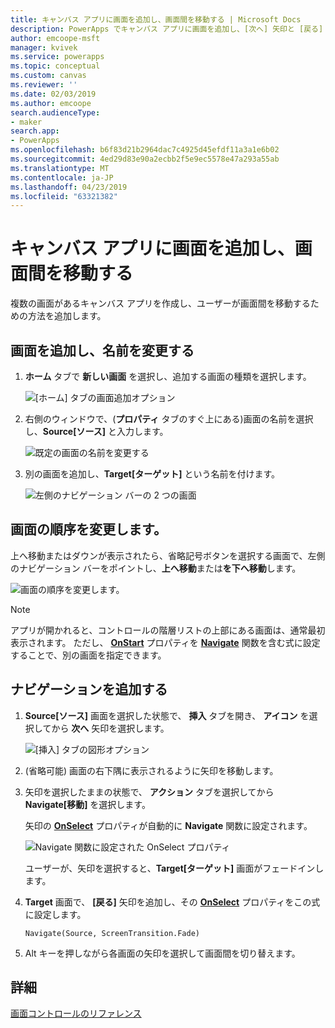 ```yaml
---
title: キャンバス アプリに画面を追加し、画面間を移動する | Microsoft Docs
description: PowerApps でキャンバス アプリに画面を追加し、[次へ] 矢印と [戻る] 矢印を使用して画面間を移動する
author: emcoope-msft
manager: kvivek
ms.service: powerapps
ms.topic: conceptual
ms.custom: canvas
ms.reviewer: ''
ms.date: 02/03/2019
ms.author: emcoope
search.audienceType:
- maker
search.app:
- PowerApps
ms.openlocfilehash: b6f83d21b2964dac7c4925d45efdf11a3a1e6b02
ms.sourcegitcommit: 4ed29d83e90a2ecbb2f5e9ec5578e47a293a55ab
ms.translationtype: MT
ms.contentlocale: ja-JP
ms.lasthandoff: 04/23/2019
ms.locfileid: "63321382"
---
```

# <a name="add-a-screen-to-a-canvas-app-and-navigate-between-screens"></a>キャンバス アプリに画面を追加し、画面間を移動する

複数の画面があるキャンバス アプリを作成し、ユーザーが画面間を移動するための方法を追加します。

## <a name="add-and-rename-a-screen"></a>画面を追加し、名前を変更する

1. **ホーム** タブで **新しい画面** を選択し、追加する画面の種類を選択します。

    ![[ホーム] タブの画面追加オプション](./media/add-screen-context-variables/add-screen.png)

2. 右側のウィンドウで、(**プロパティ** タブのすぐ上にある)画面の名前を選択し、**Source[ソース]** と入力します。

    ![既定の画面の名前を変更する](./media/add-screen-context-variables/name-source-screen.png)

3. 別の画面を追加し、**Target[ターゲット]** という名前を付けます。

    ![左側のナビゲーション バーの 2 つの画面](./media/add-screen-context-variables/two-screens-in-nav.png)

## <a name="reorder-screens"></a>画面の順序を変更します。

上へ移動またはダウンが表示されたら、省略記号ボタンを選択する画面で、左側のナビゲーション バーをポイントし、**上へ移動**または**を下へ移動**します。

![画面の順序を変更します。](./media/add-screen-context-variables/reorder-screen.png)

> [!NOTE]
> アプリが開かれると、コントロールの階層リストの上部にある画面は、通常最初表示されます。 ただし、 **[OnStart](controls/control-screen.md)** プロパティを **[Navigate](functions/function-navigate.md)** 関数を含む式に設定することで、別の画面を指定できます。

## <a name="add-navigation"></a>ナビゲーションを追加する

1. **Source[ソース]** 画面を選択した状態で、 **挿入** タブを開き、 **アイコン** を選択してから **次へ** 矢印を選択します。  

    ![[挿入] タブの図形オプション](./media/add-screen-context-variables/add-next-arrow.png)

2. (省略可能) 画面の右下隅に表示されるように矢印を移動します。

3. 矢印を選択したままの状態で、 **アクション** タブを選択してから **Navigate[移動]** を選択します。

    矢印の **[OnSelect](controls/properties-core.md)** プロパティが自動的に **Navigate** 関数に設定されます。

    ![Navigate 関数に設定された OnSelect プロパティ](./media/add-screen-context-variables/onselect-default.png)

    ユーザーが、矢印を選択すると、**Target[ターゲット]** 画面がフェードインします。

4. **Target** 画面で、 **[戻る]** 矢印を追加し、その **[OnSelect](controls/properties-core.md)** プロパティをこの式に設定します。

    `Navigate(Source, ScreenTransition.Fade)`

5. Alt キーを押しながら各画面の矢印を選択して画面間を切り替えます。

## <a name="more-information"></a>詳細

[画面コントロールのリファレンス](controls/control-screen.md)